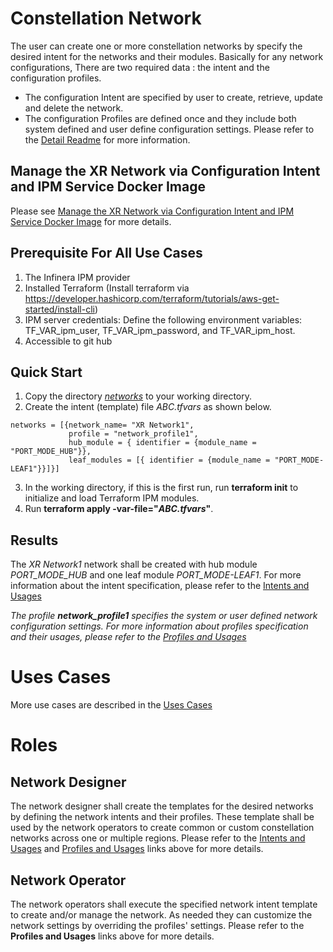 # Constellation Network 
The user can create one or more constellation networks by specify the desired intent for the networks and their modules.
Basically for any network configurations, There are two required data : the intent and the configuration profiles.
* The configuration Intent are specified by user to create, retrieve, update and delete the network.
* The configuration Profiles are defined once and they include both system defined and user define configuration settings. Please refer to the [Detail Readme](https://github.com/infinera/terraform-ipm_modules/blob/master/network-mgnmt/Intent%20and%20Profiles.md) for more information.

## Manage the XR Network via Configuration Intent and IPM Service Docker Image
Please see [Manage the XR Network via Configuration Intent and IPM Service Docker Image](https://bitbucket.infinera.com/projects/MAR/repos/terraform-provider-ipm/browse/README.md) for more details.

## Prerequisite For All Use Cases
1. The Infinera IPM provider
2. Installed Terraform (Install terraform via https://developer.hashicorp.com/terraform/tutorials/aws-get-started/install-cli)
3. IPM server credentials: Define the following environment variables: TF_VAR_ipm_user, TF_VAR_ipm_password, and TF_VAR_ipm_host. 
4. Accessible to git hub

## Quick Start
1. Copy the directory [*networks*](https://github.com/infinera/terraform-ipm_modules/tree/master/network-service/use-cases/networks) to your working directory.
2. Create the intent (template) file *ABC.tfvars* as shown below.
```
networks = [{network_name= "XR Network1", 
             profile = "network_profile1",  
             hub_module = { identifier = {module_name = "PORT_MODE_HUB"}},
             leaf_modules = [{ identifier = {module_name = "PORT_MODE-LEAF1"}}]}]
```
3. In the working directory, if this is the first run, run **terraform init** to initialize and load Terraform IPM modules.
4. Run **terraform apply -var-file="*ABC.tfvars*"**. 
## Results
The *XR Network1* network shall be created with hub module *PORT_MODE_HUB* and one leaf module *PORT_MODE-LEAF1*. For more information about the intent specification, please refer to the [Intents and Usages](https://github.com/infinera/terraform-ipm_modules/blob/master/network-service/Intent.md)

*The profile **network_profile1** specifies the system or user defined network configuration settings. For more information about profiles specification and their usages, please refer to the [Profiles and Usages](https://github.com/infinera/terraform-ipm_modules/blob/master/network-service/Profiles.md)*

# Uses Cases
More use cases are described in the [Uses Cases](https://github.com/infinera/terraform-ipm_modules/blob/master/network-service/Use%20Cases.md)

# Roles
## Network Designer
The network designer shall create the templates for the desired networks by defining the network intents and their profiles. These template shall be used by the network operators to create common or custom constellation networks across one or multiple regions.
Please refer to the [Intents and Usages](https://github.com/infinera/terraform-ipm_modules/blob/master/network-service/Intent.md) and [Profiles and Usages](https://github.com/infinera/terraform-ipm_modules/blob/master/network-service/Profiles.md) links above for more details.
## Network Operator
The network operators shall execute the specified network intent template to create and/or manage the network. As needed they can customize the network settings by overriding the profiles' settings. Please refer to the **Profiles and Usages** links above for more details.
